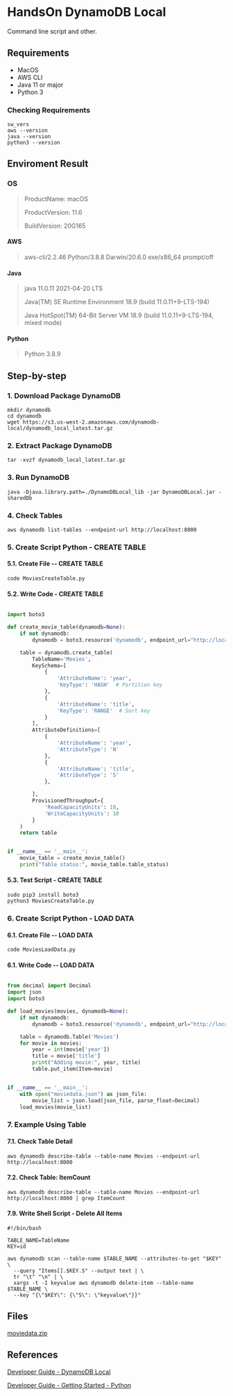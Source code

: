 # HandsOn DynamoDB Local

Command line script and other.


## Requirements

- MacOS
- AWS CLI
- Java 11 or major
- Python 3

### Checking Requirements

```
sw_vers
aws --version
java --version
python3 --version
```

## Enviroment Result

### OS

> ProductName:	macOS
> 
> ProductVersion:	11.6
> 
> BuildVersion:	20G165


#### AWS

> aws-cli/2.2.46 Python/3.8.8 Darwin/20.6.0 exe/x86_64 prompt/off


#### Java

> java 11.0.11 2021-04-20 LTS
>
> Java(TM) SE Runtime Environment 18.9 (build 11.0.11+9-LTS-194)
>
> Java HotSpot(TM) 64-Bit Server VM 18.9 (build 11.0.11+9-LTS-194, mixed mode)

#### Python

> Python 3.8.9

## Step-by-step

### 1. Download Package DynamoDB

```
mkdir dynamodb
cd dynamodb
wget https://s3.us-west-2.amazonaws.com/dynamodb-local/dynamodb_local_latest.tar.gz
```

### 2. Extract Package DynamoDB

```
tar -xvzf dynamodb_local_latest.tar.gz
```

### 3. Run DynamoDB

```
java -Djava.library.path=./DynamoDBLocal_lib -jar DynamoDBLocal.jar -sharedDb
```

### 4. Check Tables

```
aws dynamodb list-tables --endpoint-url http://localhost:8000
```

### 5. Create Script Python - CREATE TABLE

#### 5.1. Create File -- CREATE TABLE

```
code MoviesCreateTable.py
```

#### 5.2. Write Code - CREATE TABLE

```python

import boto3

def create_movie_table(dynamodb=None):
    if not dynamodb:
        dynamodb = boto3.resource('dynamodb', endpoint_url="http://localhost:8000")

    table = dynamodb.create_table(
        TableName='Movies',
        KeySchema=[
            {
                'AttributeName': 'year',
                'KeyType': 'HASH'  # Partition key
            },
            {
                'AttributeName': 'title',
                'KeyType': 'RANGE'  # Sort key
            }
        ],
        AttributeDefinitions=[
            {
                'AttributeName': 'year',
                'AttributeType': 'N'
            },
            {
                'AttributeName': 'title',
                'AttributeType': 'S'
            },

        ],
        ProvisionedThroughput={
            'ReadCapacityUnits': 10,
            'WriteCapacityUnits': 10
        }
    )
    return table


if __name__ == '__main__':
    movie_table = create_movie_table()
    print("Table status:", movie_table.table_status)
```

#### 5.3. Test Script - CREATE TABLE

```
sudo pip3 install boto3
python3 MoviesCreateTable.py
```

### 6. Create Script Python - LOAD DATA 

#### 6.1. Create File -- LOAD DATA

```
code MoviesLoadData.py
```

#### 6.1. Write Code -- LOAD DATA

```python

from decimal import Decimal
import json
import boto3

def load_movies(movies, dynamodb=None):
    if not dynamodb:
        dynamodb = boto3.resource('dynamodb', endpoint_url="http://localhost:8000")

    table = dynamodb.Table('Movies')
    for movie in movies:
        year = int(movie['year'])
        title = movie['title']
        print("Adding movie:", year, title)
        table.put_item(Item=movie)


if __name__ == '__main__':
    with open("moviedata.json") as json_file:
        movie_list = json.load(json_file, parse_float=Decimal)
    load_movies(movie_list)
```


### 7. Example Using Table 

#### 7.1. Check Table Detail

```
aws dynamodb describe-table --table-name Movies --endpoint-url http://localhost:8000
```

#### 7.2. Check Table: ItemCount

```
aws dynamodb describe-table --table-name Movies --endpoint-url http://localhost:8000 | grep ItemCount
```

#### 7.9. Write Shell Script - Delete All Items

```shell
#!/bin/bash

TABLE_NAME=TableName
KEY=id

aws dynamodb scan --table-name $TABLE_NAME --attributes-to-get "$KEY" \
  --query "Items[].$KEY.S" --output text | \
  tr "\t" "\n" | \
  xargs -t -I keyvalue aws dynamodb delete-item --table-name $TABLE_NAME \
  --key "{\"$KEY\": {\"S\": \"keyvalue\"}}"
```

## Files

[moviedata.zip](https://docs.aws.amazon.com/amazondynamodb/latest/developerguide/samples/moviedata.zip)

## References

[Developer Guide - DynamoDB Local](https://docs.aws.amazon.com/amazondynamodb/latest/developerguide/DynamoDBLocal.html)

[Developer Guide - Getting Started - Python](https://docs.aws.amazon.com/amazondynamodb/latest/developerguide/GettingStarted.Python.html)


